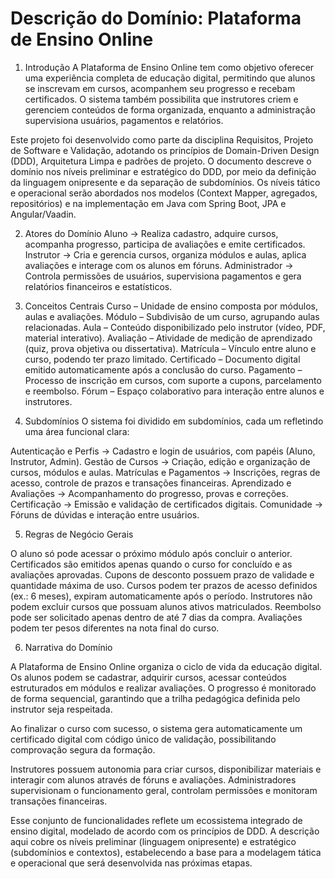 # Descrição do Domínio: Plataforma de Ensino Online
1. Introdução
A Plataforma de Ensino Online tem como objetivo oferecer uma experiência completa de educação digital, permitindo que alunos se inscrevam em cursos, acompanhem seu progresso e recebam certificados. O sistema também possibilita que instrutores criem e gerenciem conteúdos de forma organizada, enquanto a administração supervisiona usuários, pagamentos e relatórios.

Este projeto foi desenvolvido como parte da disciplina Requisitos, Projeto de Software e Validação, adotando os princípios de Domain-Driven Design (DDD), Arquitetura Limpa e padrões de projeto.
O documento descreve o domínio nos níveis preliminar e estratégico do DDD, por meio da definição da linguagem onipresente e da separação de subdomínios. Os níveis tático e operacional serão abordados nos modelos (Context Mapper, agregados, repositórios) e na implementação em Java com Spring Boot, JPA e Angular/Vaadin.

2. Atores do Domínio
Aluno → Realiza cadastro, adquire cursos, acompanha progresso, participa de avaliações e emite certificados.
Instrutor → Cria e gerencia cursos, organiza módulos e aulas, aplica avaliações e interage com os alunos em fóruns.
Administrador → Controla permissões de usuários, supervisiona pagamentos e gera relatórios financeiros e estatísticos.

3. Conceitos Centrais
Curso – Unidade de ensino composta por módulos, aulas e avaliações.
Módulo – Subdivisão de um curso, agrupando aulas relacionadas.
Aula – Conteúdo disponibilizado pelo instrutor (vídeo, PDF, material interativo).
Avaliação – Atividade de medição de aprendizado (quiz, prova objetiva ou dissertativa).
Matrícula – Vínculo entre aluno e curso, podendo ter prazo limitado.
Certificado – Documento digital emitido automaticamente após a conclusão do curso.
Pagamento – Processo de inscrição em cursos, com suporte a cupons, parcelamento e reembolso.
Fórum – Espaço colaborativo para interação entre alunos e instrutores.

4. Subdomínios
O sistema foi dividido em subdomínios, cada um refletindo uma área funcional clara:

Autenticação e Perfis → Cadastro e login de usuários, com papéis (Aluno, Instrutor, Admin).
Gestão de Cursos → Criação, edição e organização de cursos, módulos e aulas.
Matrículas e Pagamentos → Inscrições, regras de acesso, controle de prazos e transações financeiras.
Aprendizado e Avaliações → Acompanhamento do progresso, provas e correções.
Certificação → Emissão e validação de certificados digitais.
Comunidade → Fóruns de dúvidas e interação entre usuários.

5. Regras de Negócio Gerais

O aluno só pode acessar o próximo módulo após concluir o anterior.
Certificados são emitidos apenas quando o curso for concluído e as avaliações aprovadas.
Cupons de desconto possuem prazo de validade e quantidade máxima de uso.
Cursos podem ter prazos de acesso definidos (ex.: 6 meses), expiram automaticamente após o período.
Instrutores não podem excluir cursos que possuam alunos ativos matriculados.
Reembolso pode ser solicitado apenas dentro de até 7 dias da compra.
Avaliações podem ter pesos diferentes na nota final do curso.

6. Narrativa do Domínio

A Plataforma de Ensino Online organiza o ciclo de vida da educação digital. Os alunos podem se cadastrar, adquirir cursos, acessar conteúdos estruturados em módulos e realizar avaliações. O progresso é monitorado de forma sequencial, garantindo que a trilha pedagógica definida pelo instrutor seja respeitada.

Ao finalizar o curso com sucesso, o sistema gera automaticamente um certificado digital com código único de validação, possibilitando comprovação segura da formação.

Instrutores possuem autonomia para criar cursos, disponibilizar materiais e interagir com alunos através de fóruns e avaliações. Administradores supervisionam o funcionamento geral, controlam permissões e monitoram transações financeiras.

Esse conjunto de funcionalidades reflete um ecossistema integrado de ensino digital, modelado de acordo com os princípios de DDD. A descrição aqui cobre os níveis preliminar (linguagem onipresente) e estratégico (subdomínios e contextos), estabelecendo a base para a modelagem tática e operacional que será desenvolvida nas próximas etapas.
